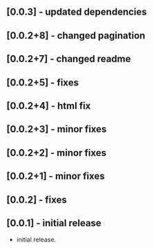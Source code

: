## [0.0.3] - updated dependencies
## [0.0.2+8] - changed pagination
## [0.0.2+7] - changed readme
## [0.0.2+5] - fixes
## [0.0.2+4] - html fix
## [0.0.2+3] - minor fixes
## [0.0.2+2] - minor fixes
## [0.0.2+1] - minor fixes
## [0.0.2] - fixes
## [0.0.1] - initial release

* initial release.
